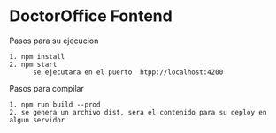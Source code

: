 # DoctorOffice Fontend

Pasos para su ejecucion
    
    1. npm install
    2. npm start 
          se ejecutara en el puerto  htpp://localhost:4200

Pasos para compilar
    
    1. npm run build --prod
    2. se genera un archivo dist, sera el contenido para su deploy en algun servidor

